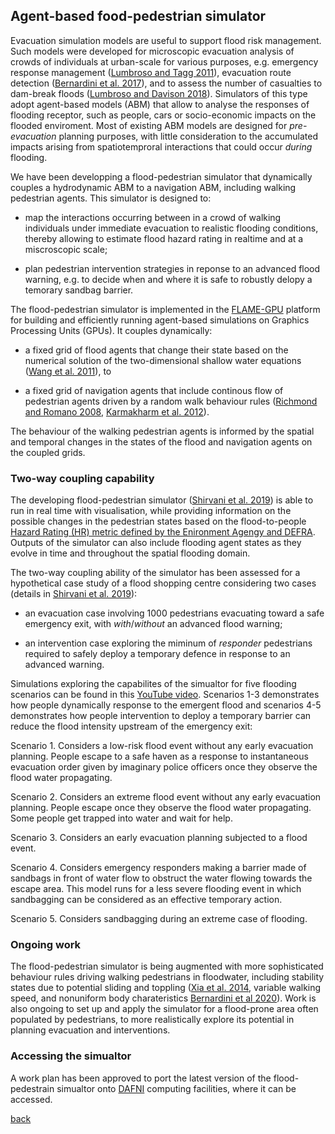 ## Agent-based food-pedestrian simulator 

Evacuation simulation models are useful to support flood risk management. Such models were developed for microscopic evacuation analysis of crowds of individuals at urban-scale for various purposes, e.g. emergency response management ([Lumbroso and Tagg 2011](http://eprints.hrwallingford.co.uk/508/)), evacuation route detection ([Bernardini et al. 2017](https://www.sciencedirect.com/science/article/pii/S1876610217346805)), and to assess the number of casualties to dam-break floods ([Lumbroso and Davison 2018](https://onlinelibrary.wiley.com/doi/full/10.1111/jfr3.12230)). Simulators of this type adopt agent-based models (ABM) that allow to analyse the responses of flooding receptor, such as people, cars or socio-economic impacts on the flooded enviroment. Most of existing ABM models are designed for _pre-evacuation_ planning purposes, with little consideration to the accumulated impacts arising from spatiotemproral interactions that could occur _during_ flooding.  

We have been developping a flood-pedestrian simulator that dynamically couples a hydrodynamic ABM to a navigation ABM, including walking pedestrian agents. This simulator is designed to:

* map the interactions occurring between in a crowd of walking individuals under immediate evacuation to realistic flooding conditions, thereby allowing to estimate flood hazard rating in realtime and at a miscroscopic scale; 

* plan pedestrian intervention strategies in reponse to an advanced flood warning, e.g. to decide when and where it is safe to robustly delopy a temorary sandbag barrier. 

The flood-pedestrian simulator is implemented in the [FLAME-GPU](http://www.flamegpu.com) platform for building and efficiently running agent-based simulations on Graphics Processing Units (GPUs). It couples dynamically:

* a fixed grid of flood agents that change their state based on the numerical solution of the two-dimensional shallow water equations ([Wang et al. 2011](https://www.tandfonline.com/doi/abs/10.1080/00221686.2011.566248)), to


* a fixed grid of navigation agents that include continous flow of pedestrian agents driven by a random walk behaviour rules ([Richmond and Romano 2008](http://citeseerx.ist.psu.edu/viewdoc/summary?doi=10.1.1.144.734), [Karmakharm et al. 2012](https://diglib.eg.org/handle/10.2312/LocalChapterEvents.TPCG.TPCG12.041-044)).

The behaviour of the walking pedestrian agents is informed by the spatial and temporal changes in the states of the flood and navigation agents on the coupled grids. 


### Two-way coupling capability
The developing flood-pedestrian simulator ([Shirvani et al. 2019](https://arxiv.org/abs/1908.05232)) is able to run in real time with visualisation, while providing information on the possible changes in the pedestrian states based on the flood-to-people [Hazard Rating (HR) metric defined by the Enironment Agengy and DEFRA](http://randd.defra.gov.uk/Document.aspx?Document=FD2321_3436_TRP.pdf). Outputs of the simulator can also include flooding agent states as they evolve in time and throughout the spatial flooding domain. 

The two-way coupling ability of the simulator has been assessed for a hypothetical case study of a flood shopping centre considering two cases (details in [Shirvani et al. 2019](https://arxiv.org/abs/1908.05232)): 

* an evacuation case involving 1000 pedestrians evacuating toward a safe emergency exit, with _with_/_without_ an advanced flood warning; 

* an intervention case exploring the miminum of _responder_ pedestrians required to safely deploy a temporary defence in response to an advanced warning. 

Simulations exploring the capabilites of the simualtor for five flooding scenarios can be found in this [YouTube video](https://www.youtube.com/watch?v=NCToADh39dQ). Scenarios 1-3 demonstrates how people dynamically response to the emergent flood and scenarios 4-5 demonstrates how people intervention to deploy a temporary barrier can reduce the flood intensity upstream of the emergency exit: 

Scenario 1. Considers a low-risk flood event without any early evacuation planning. People escape to a safe haven as a response to instantaneous evacuation order given by imaginary police officers once they observe the flood water propagating.

Scenario 2. Considers an extreme flood event without any early evacuation planning. People escape once they observe the flood water propagating. Some people get trapped into water and wait for help.

Scenario 3. Considers an early evacuation planning subjected to a flood event. 

Scenario 4. Considers emergency responders making a barrier made of sandbags in front of water flow to obstruct the water flowing towards the escape area. This model runs for a less severe flooding event in which sandbagging can be considered as an effective temporary action. 

Scenario 5. Considers sandbagging during an extreme case of flooding. 


### Ongoing work
The flood-pedestrian simulator is being augmented with more sophisticated behaviour rules driving walking pedestrians in floodwater, including stability states due to potential sliding and toppling ([Xia et al. 2014](https://iahr.tandfonline.com/doi/abs/10.1080/00221686.2013.875073), variable walking speed, and nonuniform body charateristics [Bernardini et al 2020](https://www.sciencedirect.com/science/article/pii/S0925753519321745)). Work is also ongoing to set up and apply the simulator for a flood-prone area often populated by pedestrians, to more realistically explore its potential in planning evacuation and interventions.  


### Accessing the simualtor
A work plan has been approved to port the latest version of the flood-pedestrain simualtor onto [DAFNI](https://www.dafni.ac.uk/projects/) computing facilities, where it can be accessed. 


[back](./)
